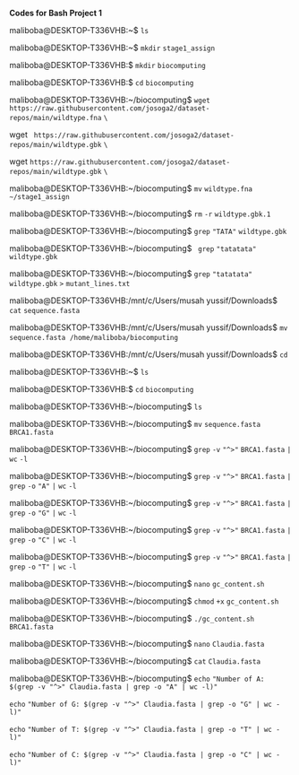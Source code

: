 **Codes for Bash Project 1**

maliboba@DESKTOP-T336VHB:~$ `ls`

maliboba@DESKTOP-T336VHB:~$ `mkdir` `stage1_assign`

maliboba@DESKTOP-T336VHB:$ `mkdir` `biocomputing`

maliboba@DESKTOP-T336VHB:$ `cd` `biocomputing`

maliboba@DESKTOP-T336VHB:~/biocomputing$ `wget` `https://raw.githubusercontent.com/josoga2/dataset-repos/main/wildtype.fna` `\`

wget ` https://raw.githubusercontent.com/josoga2/dataset-repos/main/wildtype.gbk` `\`

wget `https://raw.githubusercontent.com/josoga2/dataset-repos/main/wildtype.gbk` `\`

maliboba\@DESKTOP-T336VHB:\~/biocomputing$ `mv` `wildtype.fna` `~/stage1_assign`

maliboba@DESKTOP-T336VHB:~/biocomputing$ `rm` `-r` `wildtype.gbk.1`

maliboba@DESKTOP-T336VHB:~/biocomputing$ `grep` `"TATA"` `wildtype.gbk`

maliboba@DESKTOP-T336VHB:~/biocomputing$ ` grep` `"tatatata"` `wildtype.gbk`

maliboba@DESKTOP-T336VHB:~/biocomputing$ `grep` `"tatatata"` `wildtype.gbk` `>` `mutant_lines.txt`&#x20;

maliboba@DESKTOP-T336VHB:/mnt/c/Users/musah yussif/Downloads$ `cat` `sequence.fasta`

maliboba@DESKTOP-T336VHB:/mnt/c/Users/musah yussif/Downloads$ `mv` `sequence.fasta`  `/home/maliboba/biocomputing`

maliboba@DESKTOP-T336VHB:/mnt/c/Users/musah yussif/Downloads$ `cd`

maliboba@DESKTOP-T336VHB:~$ `ls`

maliboba@DESKTOP-T336VHB:$ `cd` `biocomputing`

maliboba@DESKTOP-T336VHB:~/biocomputing$ `ls`

maliboba@DESKTOP-T336VHB:~/biocomputing$ `mv` `sequence.fasta` `BRCA1.fasta`

maliboba@DESKTOP-T336VHB:~/biocomputing$ `grep` `-v` `"^>"` `BRCA1.fasta` `|` `wc` `-l`

maliboba@DESKTOP-T336VHB:~/biocomputing$ `grep` `-v` `"^>"` `BRCA1.fasta` `|` `grep` `-o` `"A"` `|` `wc` `-l`

maliboba@DESKTOP-T336VHB:~/biocomputing$ `grep` `-v` `"^>"` `BRCA1.fasta` `|` `grep` `-o` `"G"` `|` `wc` `-l`

maliboba@DESKTOP-T336VHB:~/biocomputing$ `grep` `-v` `"^>"` `BRCA1.fasta` `|` `grep` `-o` `"C"` `|` `wc` `-l`

maliboba@DESKTOP-T336VHB:~/biocomputing$ `grep` `-v` `"^>"` `BRCA1.fasta` `|` `grep` `-o` `"T"` `|` `wc` `-l`

maliboba@DESKTOP-T336VHB:~/biocomputing$ `nano` `gc_content.sh`

maliboba@DESKTOP-T336VHB:~/biocomputing$ `chmod` `+x` `gc_content.sh`

maliboba@DESKTOP-T336VHB:~/biocomputing$ `./gc_content.sh` `BRCA1.fasta`

maliboba@DESKTOP-T336VHB:~/biocomputing$ `nano` `Claudia.fasta`

maliboba@DESKTOP-T336VHB:~/biocomputing$ `cat` `Claudia.fasta`

maliboba@DESKTOP-T336VHB:~/biocomputing$ `echo` `"Number of A: $(grep -v "^>" Claudia.fasta | grep -o "A" | wc -l)"`

`echo` `"Number of G: $(grep -v "^>" Claudia.fasta | grep -o "G" | wc -l)"`

`echo` `"Number of T: $(grep -v "^>" Claudia.fasta | grep -o "T" | wc -l)"`

`echo` `"Number of C: $(grep -v "^>" Claudia.fasta | grep -o "C" | wc -l)"`
